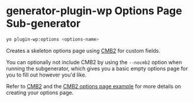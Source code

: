 # generator-plugin-wp Options Page Sub-generator

```bash
yo plugin-wp:options <options-name>
```

Creates a skeleton options page using [CMB2](https://github.com/WebDevStudios/CMB2) for custom fields.

You can optionally not include CMB2 by using the `--nocmb2` option when running the subgenerator, which gives you a basic empty options page for you to fill out however you'd like.

Refer to [CMB2](https://github.com/WebDevStudios/CPT_Core) and the [CMB2 options page example](https://github.com/WebDevStudios/CMB2-Snippet-Library/tree/master/options-and-settings-pages) for more details on creating your options page.
